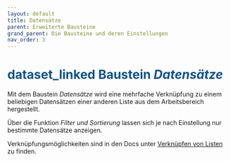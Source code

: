```yaml
---
layout: default
title: Datensätze
parent: Erweiterte Bausteine
grand_parent: Die Bausteine und deren Einstellungen
nav_order: 3
---
```


# <span style="color:#0b5394"><span class="material-icons">dataset_linked</span> **Baustein *Datensätze***</span>

Mit dem Baustein *Datensätze* wird eine mehrfache Verknüpfung zu einem beliebigen Datensätzen einer anderen Liste aus dem
Arbeitsbereich hergestellt.

Über die Funktion *Filter und Sortierung* lassen sich je nach Einstellung nur bestimmte Datensätze anzeigen. 

Verknüpfungsmöglichkeiten sind in den Docs unter
[Verknüpfen von Listen](/docs/link-lists.html)
zu finden.